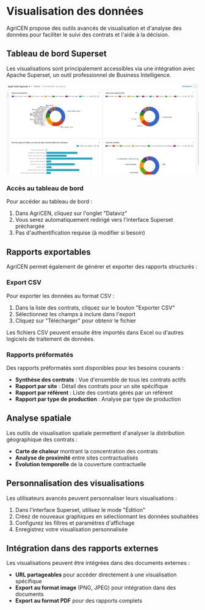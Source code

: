# Visualisation des données

AgriCEN propose des outils avancés de visualisation et d'analyse des données pour faciliter le suivi des contrats et l'aide à la décision.

## Tableau de bord Superset

Les visualisations sont principalement accessibles via une intégration avec Apache Superset, un outil professionnel de Business Intelligence.

![Tableau de bord Superset](img/dashboard.png)

### Accès au tableau de bord

Pour accéder au tableau de bord :

1. Dans AgriCEN, cliquez sur l'onglet "Dataviz"
2. Vous serez automatiquement redirigé vers l'interface Superset préchargée
3. Pas d'authentification requise (à modifier si besoin)


## Rapports exportables

AgriCEN permet également de générer et exporter des rapports structurés :

### Export CSV

Pour exporter les données au format CSV :

1. Dans la liste des contrats, cliquez sur le bouton "Exporter CSV"
2. Sélectionnez les champs à inclure dans l'export
3. Cliquez sur "Télécharger" pour obtenir le fichier

Les fichiers CSV peuvent ensuite être importés dans Excel ou d'autres logiciels de traitement de données.

### Rapports préformatés

Des rapports préformatés sont disponibles pour les besoins courants :

- **Synthèse des contrats** : Vue d'ensemble de tous les contrats actifs
- **Rapport par site** : Détail des contrats pour un site spécifique
- **Rapport par référent** : Liste des contrats gérés par un référent
- **Rapport par type de production** : Analyse par type de production

## Analyse spatiale

Les outils de visualisation spatiale permettent d'analyser la distribution géographique des contrats :

- **Carte de chaleur** montrant la concentration des contrats
- **Analyse de proximité** entre sites contractualisés
- **Évolution temporelle** de la couverture contractuelle

## Personnalisation des visualisations

Les utilisateurs avancés peuvent personnaliser leurs visualisations :

1. Dans l'interface Superset, utilisez le mode "Édition"
2. Créez de nouveaux graphiques en sélectionnant les données souhaitées
3. Configurez les filtres et paramètres d'affichage
4. Enregistrez votre visualisation personnalisée

## Intégration dans des rapports externes

Les visualisations peuvent être intégrées dans des documents externes :

- **URL partageables** pour accéder directement à une visualisation spécifique
- **Export au format image** (PNG, JPEG) pour intégration dans des documents
- **Export au format PDF** pour des rapports complets
